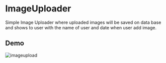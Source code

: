# ImageUploader

Simple Image Uploader where uploaded images will be saved on data base and shows to user with the name of user and date when user add image.

## Demo 
![imageupload](https://github.com/Abhay-Kanwasi/ImageUploader/assets/78997764/4e515885-4933-4045-b208-230ccdcdabb0)
